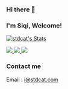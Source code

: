 ### Hi there 👋
### I'm Siqi, Welcome!
<!--
**stdcat/stdcat** is a ✨ _special_ ✨ repository because its `README.md` (this file) appears on your GitHub profile.

Here are some ideas to get you started:

- 🔭 I’m currently working on ...
- 🌱 I’m currently learning ...
- 👯 I’m looking to collaborate on ...
- 🤔 I’m looking for help with ...
- 💬 Ask me about ...
- 📫 How to reach me: ...
- 😄 Pronouns: ...
- ⚡ Fun fact: ...
-->


<p align="left">
  <a href="https://github.com/stdcat" class="rich-diff-level-one">
    <img src="https://github-readme-stats.vercel.app/api?username=stdcat&title_color=333&text_color=777" alt="stdcat's Stats" >
    <!-- &hide=issues
    <img src="https://github-readme-stats.vercel.app/api?username=stdcat&hide=issues&title_color=333&text_color=777" alt="stdcat's Stats" >
    -->
  </a>
</p>


<p align="left">
<a href="https://github.com/stdcat">
    <img src="https://badges.pufler.dev/visits/stdcat/stdcat?style=flat-square&color=black&logo=github">
  </a>
  <a href="https://github.com/stdcat">
    <img src="https://badges.pufler.dev/years/stdcat?style=flat-square&color=black&logo=github">
  </a>
  <a href="https://github.com/stdcat?tab=repositories">
    <img src="https://badges.pufler.dev/repos/stdcat?style=flat-square&color=black&logo=github">
  </a>
  </p>
  
  ### Contact me
  Email : [i@stdcat.com]()
